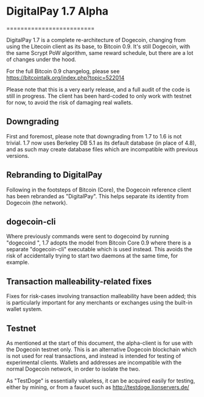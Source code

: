 # DigitalPay 1.7 Alpha
=========================

DigitalPay 1.7 is a complete re-architecture of Dogecoin, changing from
using the Litecoin client as its base, to Bitcoin 0.9. It's still Dogecoin,
with the same Scrypt PoW algorithm, same reward schedule, but there are a 
lot of changes under the hood.


For the full Bitcoin 0.9 changelog, please see https://bitcointalk.org/index.php?topic=522014

Please note that this is a very early release, and a full audit of the code
is still in progress. The client has been hard-coded to only work with testnet
for now, to avoid the risk of damaging real wallets.


Downgrading
-----------

First and foremost, please note that downgrading from 1.7 to 1.6 is not trivial.
1.7 now uses Berkeley DB 5.1 as its default database (in place of 4.8), and as
such may create database files which are incompatible with previous versions.

Rebranding to DigitalPay
---------------------------

Following in the footsteps of Bitcoin (Core), the Dogecoin reference client
has been rebranded as "DigitalPay". This helps separate its identity
from Dogecoin (the network).

dogecoin-cli
------------

Where previously commands were sent to dogecoind by running
"dogecoind <command>", 1.7 adopts the model from Bitcoin Core 0.9 where there is
a separate "dogecoin-cli" executable which is used instead. This avoids the risk
of accidentally trying to start two daemons at the same time, for example.


Transaction malleability-related fixes
--------------------------------------

Fixes for risk-cases involving transaction malleability have been added; this
is particularly important for any merchants or exchanges using the built-in
wallet system. 

Testnet
-------

As mentioned at the start of this document, the alpha-client is for use with the
Dogecoin testnet only. This is an alternative Dogecoin blockchain which is
not used for real transactions, and instead is intended for testing of experimental
clients. Wallets and addresses are incompatible with the normal Dogecoin
network, in order to isolate the two.

As "TestDoge" is essentially valueless, it can be acquired easily for testing,
either by mining, or from a faucet such as http://testdoge.lionservers.de/
